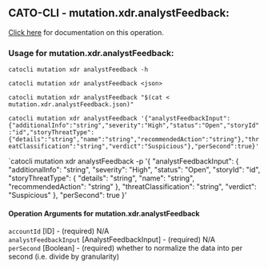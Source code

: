 
## CATO-CLI - mutation.xdr.analystFeedback:
[Click here](https://api.catonetworks.com/documentation/#mutation-mutation.xdr.analystFeedback) for documentation on this operation.

### Usage for mutation.xdr.analystFeedback:

`catocli mutation xdr analystFeedback -h`

`catocli mutation xdr analystFeedback <json>`

`catocli mutation xdr analystFeedback "$(cat < mutation.xdr.analystFeedback.json)"`

`catocli mutation xdr analystFeedback '{"analystFeedbackInput":{"additionalInfo":"string","severity":"High","status":"Open","storyId":"id","storyThreatType":{"details":"string","name":"string","recommendedAction":"string"},"threatClassification":"string","verdict":"Suspicious"},"perSecond":true}'`

`catocli mutation xdr analystFeedback -p '{
    "analystFeedbackInput": {
        "additionalInfo": "string",
        "severity": "High",
        "status": "Open",
        "storyId": "id",
        "storyThreatType": {
            "details": "string",
            "name": "string",
            "recommendedAction": "string"
        },
        "threatClassification": "string",
        "verdict": "Suspicious"
    },
    "perSecond": true
}'


#### Operation Arguments for mutation.xdr.analystFeedback ####

`accountId` [ID] - (required) N/A    
`analystFeedbackInput` [AnalystFeedbackInput] - (required) N/A    
`perSecond` [Boolean] - (required) whether to normalize the data into per second (i.e. divide by granularity)    
